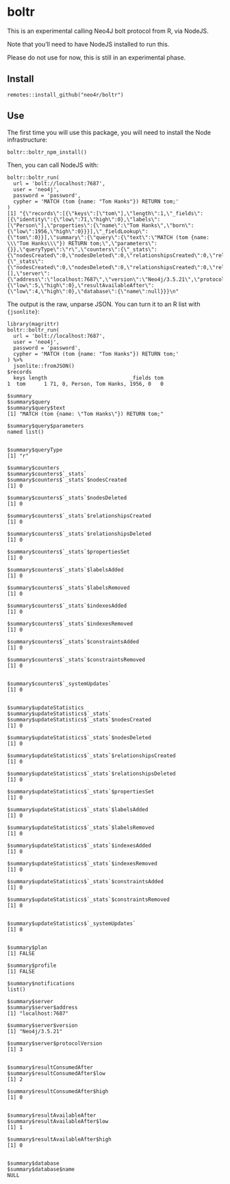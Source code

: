 
<!-- README.md is generated from README.Rmd. Please edit that file -->

boltr
=====

<!-- badges: start -->
<!-- badges: end -->

This is an experimental calling Neo4J bolt protocol from R, via NodeJS.

Note that you’ll need to have NodeJS installed to run this.

Please do not use for now, this is still in an experimental phase.

Install
-------

    remotes::install_github("neo4r/boltr")

Use
---

The first time you will use this package, you will need to install the
Node infrastructure:

    boltr::boltr_npm_install()

Then, you can call NodeJS with:

    boltr::boltr_run(
      url = 'bolt://localhost:7687', 
      user = 'neo4j', 
      password = 'password', 
      cypher = 'MATCH (tom {name: "Tom Hanks"}) RETURN tom;'
    )
    [1] "{\"records\":[{\"keys\":[\"tom\"],\"length\":1,\"_fields\":[{\"identity\":{\"low\":71,\"high\":0},\"labels\":[\"Person\"],\"properties\":{\"name\":\"Tom Hanks\",\"born\":{\"low\":1956,\"high\":0}}}],\"_fieldLookup\":{\"tom\":0}}],\"summary\":{\"query\":{\"text\":\"MATCH (tom {name: \\\"Tom Hanks\\\"}) RETURN tom;\",\"parameters\":{}},\"queryType\":\"r\",\"counters\":{\"_stats\":{\"nodesCreated\":0,\"nodesDeleted\":0,\"relationshipsCreated\":0,\"relationshipsDeleted\":0,\"propertiesSet\":0,\"labelsAdded\":0,\"labelsRemoved\":0,\"indexesAdded\":0,\"indexesRemoved\":0,\"constraintsAdded\":0,\"constraintsRemoved\":0},\"_systemUpdates\":0},\"updateStatistics\":{\"_stats\":{\"nodesCreated\":0,\"nodesDeleted\":0,\"relationshipsCreated\":0,\"relationshipsDeleted\":0,\"propertiesSet\":0,\"labelsAdded\":0,\"labelsRemoved\":0,\"indexesAdded\":0,\"indexesRemoved\":0,\"constraintsAdded\":0,\"constraintsRemoved\":0},\"_systemUpdates\":0},\"plan\":false,\"profile\":false,\"notifications\":[],\"server\":{\"address\":\"localhost:7687\",\"version\":\"Neo4j/3.5.21\",\"protocolVersion\":3},\"resultConsumedAfter\":{\"low\":5,\"high\":0},\"resultAvailableAfter\":{\"low\":4,\"high\":0},\"database\":{\"name\":null}}}\n"

The output is the raw, unparse JSON. You can turn it to an R list with
`{jsonlite}`:

    library(magrittr)
    boltr::boltr_run(
      url = 'bolt://localhost:7687', 
      user = 'neo4j', 
      password = 'password', 
      cypher = 'MATCH (tom {name: "Tom Hanks"}) RETURN tom;'
    ) %>% 
      jsonlite::fromJSON()
    $records
      keys length                           _fields tom
    1  tom      1 71, 0, Person, Tom Hanks, 1956, 0   0

    $summary
    $summary$query
    $summary$query$text
    [1] "MATCH (tom {name: \"Tom Hanks\"}) RETURN tom;"

    $summary$query$parameters
    named list()


    $summary$queryType
    [1] "r"

    $summary$counters
    $summary$counters$`_stats`
    $summary$counters$`_stats`$nodesCreated
    [1] 0

    $summary$counters$`_stats`$nodesDeleted
    [1] 0

    $summary$counters$`_stats`$relationshipsCreated
    [1] 0

    $summary$counters$`_stats`$relationshipsDeleted
    [1] 0

    $summary$counters$`_stats`$propertiesSet
    [1] 0

    $summary$counters$`_stats`$labelsAdded
    [1] 0

    $summary$counters$`_stats`$labelsRemoved
    [1] 0

    $summary$counters$`_stats`$indexesAdded
    [1] 0

    $summary$counters$`_stats`$indexesRemoved
    [1] 0

    $summary$counters$`_stats`$constraintsAdded
    [1] 0

    $summary$counters$`_stats`$constraintsRemoved
    [1] 0


    $summary$counters$`_systemUpdates`
    [1] 0


    $summary$updateStatistics
    $summary$updateStatistics$`_stats`
    $summary$updateStatistics$`_stats`$nodesCreated
    [1] 0

    $summary$updateStatistics$`_stats`$nodesDeleted
    [1] 0

    $summary$updateStatistics$`_stats`$relationshipsCreated
    [1] 0

    $summary$updateStatistics$`_stats`$relationshipsDeleted
    [1] 0

    $summary$updateStatistics$`_stats`$propertiesSet
    [1] 0

    $summary$updateStatistics$`_stats`$labelsAdded
    [1] 0

    $summary$updateStatistics$`_stats`$labelsRemoved
    [1] 0

    $summary$updateStatistics$`_stats`$indexesAdded
    [1] 0

    $summary$updateStatistics$`_stats`$indexesRemoved
    [1] 0

    $summary$updateStatistics$`_stats`$constraintsAdded
    [1] 0

    $summary$updateStatistics$`_stats`$constraintsRemoved
    [1] 0


    $summary$updateStatistics$`_systemUpdates`
    [1] 0


    $summary$plan
    [1] FALSE

    $summary$profile
    [1] FALSE

    $summary$notifications
    list()

    $summary$server
    $summary$server$address
    [1] "localhost:7687"

    $summary$server$version
    [1] "Neo4j/3.5.21"

    $summary$server$protocolVersion
    [1] 3


    $summary$resultConsumedAfter
    $summary$resultConsumedAfter$low
    [1] 2

    $summary$resultConsumedAfter$high
    [1] 0


    $summary$resultAvailableAfter
    $summary$resultAvailableAfter$low
    [1] 1

    $summary$resultAvailableAfter$high
    [1] 0


    $summary$database
    $summary$database$name
    NULL
